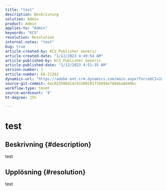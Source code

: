 ```yaml
---
title: "test"
description: Beskrivning
solution: Admin
product: Admin
applies-to: "Admin"
keywords: "KCS"
resolution: Resolution
internal-notes: "test"
bug: true
article-created-by: KCS_Publisher Generic
article-created-date: "1/12/2023 4:49:54 AM"
article-published-by: KCS_Publisher Generic
article-published-date: "1/12/2023 4:51:35 AM"
version-number: 1
article-number: KA-21262
dynamics-url: "https://adobe-ent.crm.dynamics.com/main.aspx?forceUCI=1&pagetype=entityrecord&etn=knowledgearticle&id=9cf1c88d-3492-ed11-aad1-6045bd006c82"
source-git-commit: 6ec023506d14c93100191735094e7086ba0d49bc
workflow-type: tm+mt
source-wordcount: '8'
ht-degree: 25%

---
```


# test

## Beskrivning {#description}

test

## Upplösning {#resolution}


test
